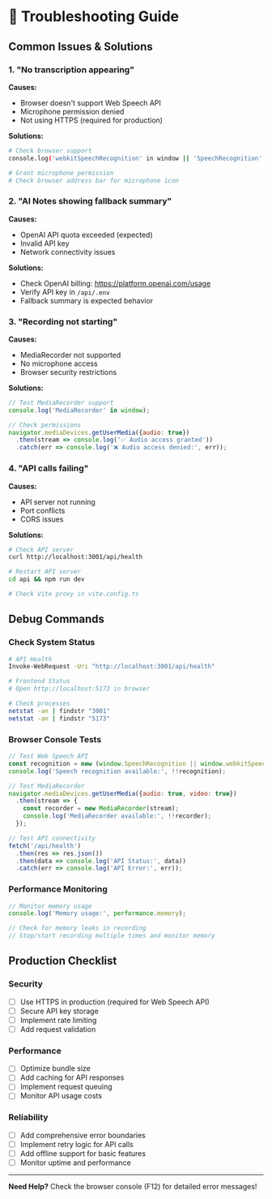 # 🔧 Troubleshooting Guide

## Common Issues & Solutions

### 1. "No transcription appearing"
**Causes:**
- Browser doesn't support Web Speech API
- Microphone permission denied
- Not using HTTPS (required for production)

**Solutions:**
```bash
# Check browser support
console.log('webkitSpeechRecognition' in window || 'SpeechRecognition' in window);

# Grant microphone permission
# Check browser address bar for microphone icon
```

### 2. "AI Notes showing fallback summary"
**Causes:**
- OpenAI API quota exceeded (expected)
- Invalid API key
- Network connectivity issues

**Solutions:**
- Check OpenAI billing: https://platform.openai.com/usage
- Verify API key in `/api/.env`
- Fallback summary is expected behavior

### 3. "Recording not starting"
**Causes:**
- MediaRecorder not supported
- No microphone access
- Browser security restrictions

**Solutions:**
```javascript
// Test MediaRecorder support
console.log('MediaRecorder' in window);

// Check permissions
navigator.mediaDevices.getUserMedia({audio: true})
  .then(stream => console.log('✅ Audio access granted'))
  .catch(err => console.log('❌ Audio access denied:', err));
```

### 4. "API calls failing"
**Causes:**
- API server not running
- Port conflicts
- CORS issues

**Solutions:**
```bash
# Check API server
curl http://localhost:3001/api/health

# Restart API server
cd api && npm run dev

# Check Vite proxy in vite.config.ts
```

## Debug Commands

### Check System Status
```bash
# API Health
Invoke-WebRequest -Uri "http://localhost:3001/api/health"

# Frontend Status  
# Open http://localhost:5173 in browser

# Check processes
netstat -an | findstr "3001"
netstat -an | findstr "5173"
```

### Browser Console Tests
```javascript
// Test Web Speech API
const recognition = new (window.SpeechRecognition || window.webkitSpeechRecognition)();
console.log('Speech recognition available:', !!recognition);

// Test MediaRecorder
navigator.mediaDevices.getUserMedia({audio: true, video: true})
  .then(stream => {
    const recorder = new MediaRecorder(stream);
    console.log('MediaRecorder available:', !!recorder);
  });

// Test API connectivity
fetch('/api/health')
  .then(res => res.json())
  .then(data => console.log('API Status:', data))
  .catch(err => console.log('API Error:', err));
```

### Performance Monitoring
```javascript
// Monitor memory usage
console.log('Memory usage:', performance.memory);

// Check for memory leaks in recording
// Stop/start recording multiple times and monitor memory
```

## Production Checklist

### Security
- [ ] Use HTTPS in production (required for Web Speech API)
- [ ] Secure API key storage
- [ ] Implement rate limiting
- [ ] Add request validation

### Performance
- [ ] Optimize bundle size
- [ ] Add caching for API responses
- [ ] Implement request queuing
- [ ] Monitor API usage costs

### Reliability
- [ ] Add comprehensive error boundaries
- [ ] Implement retry logic for API calls
- [ ] Add offline support for basic features
- [ ] Monitor uptime and performance

---

**Need Help?** Check the browser console (F12) for detailed error messages!
